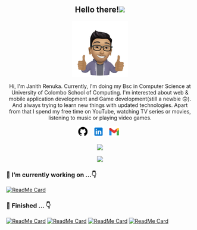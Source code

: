 <h2 align="center">Hello there!<img src="https://raw.githubusercontent.com/MartinHeinz/MartinHeinz/master/wave.gif" width="30px"></h2>
<p align="center"><img src="https://github.com/janithrenuka/janithrenuka/blob/main/images/anime.png" width="150px"></p>

<p align="center"> Hi, I'm Janith Renuka. Currently, I'm doing my Bsc in Computer Science at University of Colombo School of Computing. I'm interested about web & mobile application development and Game development(still a newbie 🙃). And always trying to learn new things with updated technologies. Apart from that I spend my free time on YouTube, watching TV series or movies, listening to music or playing video games.</p>



<p align="center">
<a href="https://github.com/janithrenuka"><img height="30" src="https://github.com/janithrenuka/janithrenuka/blob/main/images/icons8-github-48.png"></a>&nbsp;&nbsp;
<a href="https://www.linkedin.com/in/janith-renuka"><img height="30" src="https://github.com/janithrenuka/janithrenuka/blob/main/images/icons8-linkedin-48.png"></a>&nbsp;&nbsp;
<a href="mailto:janithrenuka31@gmail.com"><img height="30" src="https://github.com/janithrenuka/janithrenuka/blob/main/images/icons8-gmail-48.png"></a>&nbsp;&nbsp;
</p>

<p align="center">
  <img align="center" src="https://github-readme-stats.vercel.app/api?username=janithrenuka&show_icons=true&theme=radical"> 
</p>

<p align="center">
  <img align="center" src="https://github-readme-stats.vercel.app/api/top-langs/?username=janithrenuka&layout=compact&theme=dracula"> 
</p>

### 🔭 I’m currently working on ...👇

[![ReadMe Card](https://github-readme-stats.vercel.app/api/pin/?username=janithrenuka&repo=pos-system&theme=radical)](https://github.com/janithrenuka/pos-system)

### 🏁 Finished ... 👇
[![ReadMe Card](https://github-readme-stats.vercel.app/api/pin/?username=janithrenuka&repo=ci-bootstrap-website&theme=react)](https://github.com/janithrenuka/ci-bootstrap-website) 
[![ReadMe Card](https://github-readme-stats.vercel.app/api/pin/?username=janithrenuka&repo=simple-calculator&theme=radical)](https://github.com/janithrenuka/simple-calculator) 
[![ReadMe Card](https://github-readme-stats.vercel.app/api/pin/?username=janithrenuka&repo=simple-new-year-countdown&theme=radical)](https://github.com/janithrenuka/simple-new-year-countdown) 
[![ReadMe Card](https://github-readme-stats.vercel.app/api/pin/?username=janithrenuka&repo=IMS_system&theme=react)](https://github.com/UCSC-group17-secondyear/IMS_system) 


